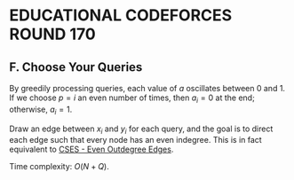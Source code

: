 # EDUCATIONAL CODEFORCES ROUND 170

## F. Choose Your Queries
By greedily processing queries, each value of $a$ oscillates between $0$ and $1$. If we choose $p=i$ an even number of times, then $a_i=0$ at the end; otherwise, $a_i=1$.

Draw an edge between $x_i$ and $y_i$ for each query, and the goal is to direct each edge such that every node has an even indegree. This is in fact equivalent to [CSES - Even Outdegree Edges](https://cses.fi/problemset/task/2179).

Time complexity: $O(N+Q)$.